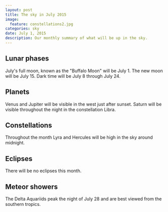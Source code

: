 ```yaml
---
layout: post
title: The sky in July 2015
image:
  feature: constellations2.jpg
categories: sky
date: July 1, 2015
description: Our monthly summary of what will be up in the sky.
---
```


## Lunar phases

July's full moon, known as the "Buffalo Moon" will be July 1.  The new
moon will be July 15.  Dark time will be July 8 through July 24. 

## Planets

Venus and Jupiter will be visible in the west just after sunset.  Saturn
will be visible throughout the night in the constellation Libra.

## Constellations

Throughout the month Lyra and Hercules will be high in the sky around
midnight. 

## Eclipses

There will be no eclipses this month.

## Meteor showers

The Delta Aquariids peak the night of July 28 and are best viewed from the
southern tropics.
